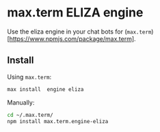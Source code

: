 max.term ELIZA engine
=====================

Use the eliza engine in your chat bots for (`max.term`)[https://www.npmjs.com/package/max.term].

Install
-------
Using `max.term`:

```bash
max install  engine eliza
```

Manually:

```bash
cd ~/.max.term/
npm install max.term.engine-eliza
```
